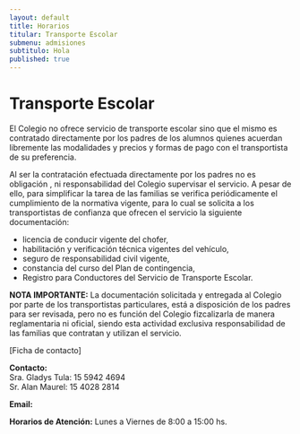 ```yaml
---
layout: default
title: Horarios
titular: Transporte Escolar
submenu: admisiones
subtitulo: Hola
published: true
---
```



# Transporte Escolar

El Colegio no ofrece servicio de transporte escolar sino que el mismo es contratado directamente por los padres de los alumnos quienes acuerdan libremente las modalidades y precios  y formas de pago con el transportista de su preferencia.

Al ser la  contratación efectuada directamente por los padres no es obligación , ni responsabilidad del Colegio supervisar el servicio. A pesar de ello,  para simplificar la tarea de las familias se verifica periódicamente  el cumplimiento de la normativa vigente, para lo cual se solicita a los transportistas de confianza que ofrecen el servicio la siguiente documentación:

- licencia de conducir vigente del chofer,
- habilitación y verificación técnica vigentes del vehículo,
- seguro de responsabilidad civil vigente,
- constancia del curso del Plan de contingencia,
- Registro para Conductores del Servicio de Transporte Escolar.

**NOTA IMPORTANTE:** La documentación solicitada y entregada al Colegio por parte de los transportistas particulares, está a disposición de los padres para ser revisada, pero no es función del Colegio fizcalizarla de manera reglamentaria ni oficial, siendo esta actividad exclusiva responsabilidad de las familias que contratan y utilizan el servicio. 



[Ficha de contacto]

**Contacto:** 	
Sra. Gladys Tula: 15 5942 4694  
Sr. Alan Maurel: 15 4028 2814  

**Email:** 

**Horarios de Atención:** Lunes a Viernes de 8:00 a 15:00 hs.


